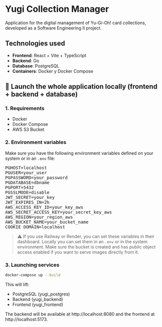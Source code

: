 # Yugi Collection Manager

Application for the digital management of Yu-Gi-Oh! card collections, developed as a Software Engineering II project.

## Technologies used

- **Frontend**: React + Vite + TypeScript
- **Backend**: Go
- **Database**: PostgreSQL
- **Containers**: Docker y Docker Compose

## 🚀 Launch the whole application locally (frontend + backend + database)

### 1. Requirements

- Docker
- Docker Compose
- AWS S3 Bucket

### 2. Environment variables

Make sure you have the following environment variables defined on your system or in an `.env` file:

<pre>
PGHOST=localhost
PGUSER=your_user
PGPASSWORD=your_password
PGDATABASE=dbname
PGPORT=5432
PGSSLMODE=disable
JWT_SECRET=your_key
JWT_EXPIRES_IN=2h
AWS_ACCESS_KEY_ID=your_key_aws
AWS_SECRET_ACCESS_KEY=your_secret_key_aws
AWS_REGION=your_region_aws
AWS_BUCKET_NAME=your_bucket_name
COOKIE_DOMAIN=localhost
</pre>

> ⚠️ If you use Railway or Render, you can set these variables in their dashboard. Locally you can set them in an `.env` or in the system environment. Make sure the bucket is created and has public object access enabled if you want to serve images directly from it.

### 3. Launching services

```bash
docker-compose up --build
```
This will lift:

* PostgreSQL (yugi_postgres)
* Backend (yugi_backend)
* Frontend (yugi_frontend)

The backend will be available at http://localhost:8080 and the frontend at http://localhost:5173.